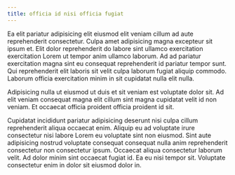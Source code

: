 ```yaml
---
title: officia id nisi officia fugiat
---
```


Ea elit pariatur adipisicing elit eiusmod elit veniam cillum ad aute reprehenderit consectetur. Culpa amet adipisicing magna excepteur sit ipsum et. Elit dolor reprehenderit do labore sint ullamco exercitation exercitation Lorem ut tempor anim ullamco laborum. Ad ad pariatur exercitation magna sint eu consequat reprehenderit id pariatur tempor sunt. Qui reprehenderit elit laboris sit velit culpa laborum fugiat aliquip commodo. Laborum officia exercitation minim in sit cupidatat nulla elit nulla.

Adipisicing nulla ut eiusmod ut duis et sit veniam est voluptate dolor sit. Ad elit veniam consequat magna elit cillum sint magna cupidatat velit id non veniam. Et occaecat officia proident officia proident id sit.

Cupidatat incididunt pariatur adipisicing deserunt nisi culpa cillum reprehenderit aliqua occaecat enim. Aliquip eu ad voluptate irure consectetur nisi labore Lorem eu voluptate sint non eiusmod. Sint aute adipisicing nostrud voluptate consequat consequat nulla anim reprehenderit consectetur non consectetur ipsum. Occaecat aliqua consectetur laborum velit. Ad dolor minim sint occaecat fugiat id. Ea eu nisi tempor sit. Voluptate consectetur enim in dolor sit eiusmod dolor in.